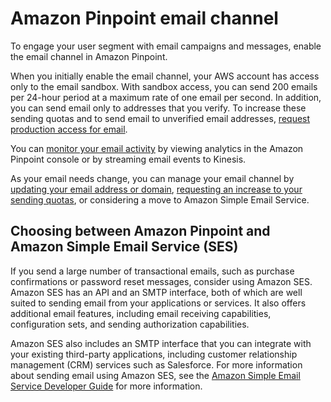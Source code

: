 # Amazon Pinpoint email channel<a name="channels-email"></a>

To engage your user segment with email campaigns and messages, enable the email channel in Amazon Pinpoint\.

When you initially enable the email channel, your AWS account has access only to the email sandbox\. With sandbox access, you can send 200 emails per 24\-hour period at a maximum rate of one email per second\. In addition, you can send email only to addresses that you verify\. To increase these sending quotas and to send email to unverified email addresses, [request production access for email](channels-email-setup-production-access.md)\.

You can [monitor your email activity](channels-email-monitor.md) by viewing analytics in the Amazon Pinpoint console or by streaming email events to Kinesis\.

As your email needs change, you can manage your email channel by [updating your email address or domain](channels-email-manage-update.md), [requesting an increase to your sending quotas](channels-email-manage-limits.md), or considering a move to Amazon Simple Email Service\.

## Choosing between Amazon Pinpoint and Amazon Simple Email Service \(SES\)<a name="sestransaction"></a>

If you send a large number of transactional emails, such as purchase confirmations or password reset messages, consider using Amazon SES\. Amazon SES has an API and an SMTP interface, both of which are well suited to sending email from your applications or services\. It also offers additional email features, including email receiving capabilities, configuration sets, and sending authorization capabilities\.

Amazon SES also includes an SMTP interface that you can integrate with your existing third\-party applications, including customer relationship management \(CRM\) services such as Salesforce\. For more information about sending email using Amazon SES, see the [Amazon Simple Email Service Developer Guide](https://docs.aws.amazon.com/ses/latest/DeveloperGuide/Welcome.html) for more information\.